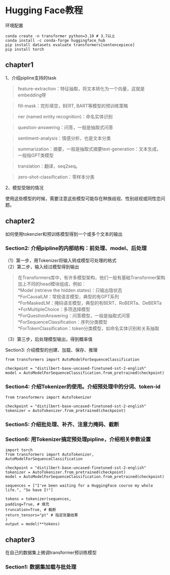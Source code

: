 # Hugging Face教程

环境配置
```
conda create -n transformer python=3.10 # 3.7以上
conda install -c conda-forge huggingface_hub
pip install datasets evaluate transformers[sentencepiece]
pip install torch
```

## chapter1
1、介绍pipline支持的task

>feature-extraction：特征抽取，将文本转化为一个向量，这就是embedding呀<br>

>fill-mask：完形填空，BERT, BART等模型的预训练策略<br>

>ner (named entity recognition)：命名实体识别<br>

>question-answering：问答，一般是抽取式问答<br>

>sentiment-analysis：情感分析，也是文本分类<br>

>summarization：摘要，一般是抽取式摘要text-generation：文本生成，一般指GPT类模型<br>

>translation：翻译，seq2seq。<br>

>zero-shot-classification：零样本分类<br>

2、模型受限的情况

使用这些模型的时候，需要注意这些模型可能存在种族歧视、性别歧视或同性恋问题。

## chapter2
如何使用tokenzier和预训练模型得到一个或多个文本的输出

### Section2: 介绍pipline的内部结构：前处理、model、后处理<br>

（1）第一步，用Tokenizer将输入转成模型可处理的格式<br>
（2）第二步，输入经过模型得到输出<br>
>在Transformers库中，有许多模型架构，他们一般有基础Transformer架构加上不同的head模块组成，例如：<br>
*Model (retrieve the hidden states)：只输出隐状态<br>
*ForCausalLM：常规语言模型，典型的有GPT系列<br>
*ForMaskedLM：掩码语言模型，典型的有BERT、RoBERTa、DeBERTa<br>
*ForMultipleChoice：多项选择模型<br>
*ForQuestionAnswering：问答模型，一般是抽取式问答<br>
*ForSequenceClassification：序列分类模型<br>
*ForTokenClassification：token分类模型，如命名实体识别和关系抽取<br>

（3）第三步，后处理模型输出，得到概率值<br>

Section3: 介绍模型的创建、加载、保存、推理
```
from transformers import AutoModelForSequenceClassification

checkpoint = "distilbert-base-uncased-finetuned-sst-2-english"
model = AutoModelForSequenceClassification.from_pretrained(checkpoint)
```

### Section4: 介绍Tokenizer的使用。介绍预处理中的分词、token-id
```
from transformers import AutoTokenizer

checkpoint = "distilbert-base-uncased-finetuned-sst-2-english"
tokenizer = AutoTokenizer.from_pretrained(checkpoint)
```
### Section5: 介绍批处理、补齐、注意力掩码、截断

### Section6: 用Tokenizer搞定预处理pipline，介绍相关参数设置
```
import torch
from transformers import AutoTokenizer, AutoModelForSequenceClassification

checkpoint = "distilbert-base-uncased-finetuned-sst-2-english"
tokenizer = AutoTokenizer.from_pretrained(checkpoint)
model = AutoModelForSequenceClassification.from_pretrained(checkpoint)

sequences = ["I've been waiting for a HuggingFace course my whole life.", "So have I!"]

tokens = tokenizer(sequences, 
padding=True, # 填充
truncation=True, # 截断
return_tensors="pt" # 指定张量结果
)
output = model(**tokens)
```

## chapter3
在自己的数据集上微调transformer预训练模型

### Section1: 数据集加载与批处理






